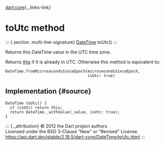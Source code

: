 [dart:core](../../dart-core/dart-core-library){._links-link}

toUtc method
============

::: {.section .multi-line-signature}
[DateTime](../datetime-class) toUtc()
:::

Returns this DateTime value in the UTC time zone.

Returns [this](../datetime-class) if it is already in UTC. Otherwise
this method is equivalent to:

``` {.language-dart data-language="dart"}
DateTime.fromMicrosecondsSinceEpoch(microsecondsSinceEpoch,
                                    isUtc: true)
```

Implementation {#source}
--------------

``` {.language-dart data-language="dart"}
DateTime toUtc() {
  if (isUtc) return this;
  return DateTime._withValue(_value, isUtc: true);
}
```

::: {._attribution}
© 2012 the Dart project authors\
Licensed under the BSD 3-Clause \"New\" or \"Revised\" License.\
<https://api.dart.dev/stable/2.18.5/dart-core/DateTime/toUtc.html>
:::
